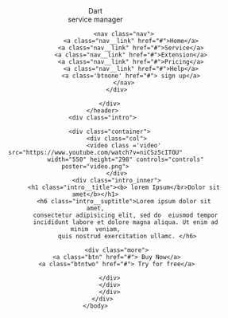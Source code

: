 <!DOCTYPE html>
<html lang="en">
	<head>
		<link href="http://allfont.ru/allfont.css?fonts=raleway-regular"
		 rel="stylesheet" type="text/css" />
		<link href="http://allfont.ru/allfont.css?fonts=raleway-semibold"
		 rel="stylesheet" type="text/css" />
		 <link href="http://allfont.ru/allfont.css?fonts=raleway-extrabold"
		 rel="stylesheet" type="text/css" />
		  <link href="http://allfont.ru/allfont.css?fonts=raleway-bold"
			 rel="stylesheet" type="text/css" />
			 <link href="http://allfont.ru/allfont.css?fonts=raleway-thin"
			 rel="stylesheet" type="text/css" />
 		 <title>DART</title>
		 <link rel="stylesheet" href="style.css"/>
		 <title>DART</title>
	</head>
	<body>
		<header class="header">
			<div class="container">
				<div class="header__inner">
					<div class="header__mainlogo">
						<div class="header__logo">Dart</div>
						<div class="header__logotwo">service manager</div>
				 </div>

					<nav class="nav">
						<a class="nav__link" href="#">Home</a>
						<a class="nav__link" href="#">Service</a>
						<a class="nav__link" href="#">Extension</a>
						<a class="nav__link" href="#">Pricing</a>
						<a class="nav__link" href="#">Help</a>
						<a class='btnone' href="#"> sign up</a>
					</nav>
				</div>

			</div>
		</header>
		<div class="intro">

			<div class="container">
				<div class="col">
					<video class ='video' src="https://www.youtube.com/watch?v=niCSz5cITOU"
					 width="550" height="298" controls="controls" poster="video.png">
				</div>
				<div class="intro_inner">
					<h1 class="intro__title"><b> lorem Ipsum</br>Dolor sit amet</b></h1>
					<h6 class="intro__suptitle">Lorem ipsum dolor sit amet,
					 consectetur adipisicing elit, sed do  eiusmod tempor
					 incididunt labore et dolore magna aliqua. Ut enim ad  minim  veniam,
					  quis nostrud exercitation ullamc. </h6>

				<div class="more">
				<a class="btn" href="#"> Buy Now</a>
				<a class="btntwo" href="#"> Try for free</a>

			</div>
			</div>
			</div>
		</div>
	</body>
</html>
